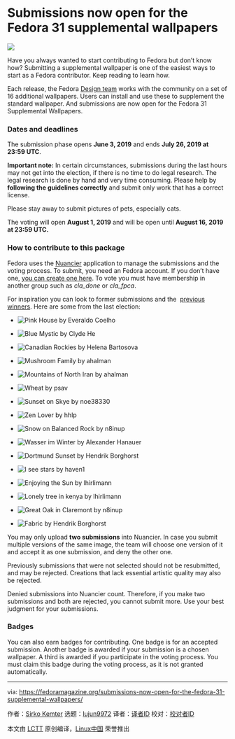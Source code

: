 [#]: collector: (lujun9972)
[#]: translator: ( )
[#]: reviewer: ( )
[#]: publisher: ( )
[#]: url: ( )
[#]: subject: (Submissions now open for the Fedora 31 supplemental wallpapers)
[#]: via: (https://fedoramagazine.org/submissions-now-open-for-the-fedora-31-supplemental-wallpapers/)
[#]: author: (Sirko Kemter https://fedoramagazine.org/author/gnokii/)

Submissions now open for the Fedora 31 supplemental wallpapers
======

![][1]

Have you always wanted to start contributing to Fedora but don’t know how? Submitting a supplemental wallpaper is one of the easiest ways to start as a Fedora contributor. Keep reading to learn how.

Each release, the Fedora [Design team][2] works with the community on a set of 16 additional wallpapers. Users can install and use these to supplement the standard wallpaper. And submissions are now open for the Fedora 31 Supplemental Wallpapers.

### Dates and deadlines

The submission phase opens **June 3, 2019** and ends **July 26, 2019 at 23:59 UTC**.

**Important note:** In certain circumstances, submissions during the last hours may not get into the election, if there is no time to do legal research. The legal research is done by hand and very time consuming. Please help by **following the guidelines correctly** and submit only work that has a correct license.

Please stay away to submit pictures of pets, especially cats.

The voting will open **August 1, 2019** and will be open until **August 16, 2019 at 23:59 UTC.**

### How to contribute to this package

Fedora uses the [Nuancier][3] application to manage the submissions and the voting process. To submit, you need an Fedora account. If you don’t have one, [you can create one here][4]. To vote you must have membership in another group such as _cla_done_ or _cla_fpca_.

For inspiration you can look to former submissions and the  [previous winners][5]. Here are some from the last election:

  * ![Pink House by Everaldo Coelho][6]

  * ![Blue Mystic by Clyde He][7]

  * ![Canadian Rockies by Helena Bartosova][8]

  * ![Mushroom Family by ahalman][9]

  * ![Mountains of North Iran by ahalman][10]

  * ![Wheat by psav][11]

  * ![Sunset on Skye by noe38330][12]

  * ![Zen Lover by hhlp][13]

  * ![Snow on Balanced Rock by n8inup][14]

  * ![Wasser im Winter by Alexander Hanauer][15]

  * ![Dortmund Sunset by Hendrik Borghorst][16]

  * ![I see stars by haven1][17]

  * ![Enjoying the Sun by lhirlimann][18]

  * ![Lonely tree in kenya by lhirlimann][19]

  * ![Great Oak in Claremont by n8inup][20]

  * ![Fabric by Hendrik Borghorst][21]




You may only upload **two submissions** into Nuancier. In case you submit multiple versions of the same image, the team will choose one version of it and accept it as one submission, and deny the other one.

Previously submissions that were not selected should not be resubmitted, and may be rejected. Creations that lack essential artistic quality may also be rejected.

Denied submissions into Nuancier count. Therefore, if you make two submissions and both are rejected, you cannot submit more. Use your best judgment for your submissions.

### Badges

You can also earn badges for contributing. One badge is for an accepted submission. Another badge is awarded if your submission is a chosen wallpaper. A third is awarded if you participate in the voting process. You must claim this badge during the voting process, as it is not granted automatically.

--------------------------------------------------------------------------------

via: https://fedoramagazine.org/submissions-now-open-for-the-fedora-31-supplemental-wallpapers/

作者：[Sirko Kemter][a]
选题：[lujun9972][b]
译者：[译者ID](https://github.com/译者ID)
校对：[校对者ID](https://github.com/校对者ID)

本文由 [LCTT](https://github.com/LCTT/TranslateProject) 原创编译，[Linux中国](https://linux.cn/) 荣誉推出

[a]: https://fedoramagazine.org/author/gnokii/
[b]: https://github.com/lujun9972
[1]: https://fedoramagazine.org/wp-content/uploads/2019/05/wallpapers-816x345.jpg
[2]: https://fedoraproject.org/wiki/Design
[3]: https://apps.fedoraproject.org/nuancier/
[4]: https://admin.fedoraproject.org/accounts
[5]: https://apps.fedoraproject.org/nuancier/results/
[6]: https://fedoramagazine.org/wp-content/uploads/2019/02/gnokii-everaldo-coelho-486015-unsplash-1024x576.jpg
[7]: https://fedoramagazine.org/wp-content/uploads/2019/02/gnokii-clyde-he-1238580-unsplash-1024x576.jpg
[8]: https://fedoramagazine.org/wp-content/uploads/2019/02/eischmann-DSCF7078jit-1024x576.jpg
[9]: https://fedoramagazine.org/wp-content/uploads/2019/02/ahalman-MushroomsJapan-1024x576.jpg
[10]: https://fedoramagazine.org/wp-content/uploads/2019/02/ahalman-IranMountains-1024x576.jpg
[11]: https://fedoramagazine.org/wp-content/uploads/2019/02/psav-IMG_1366-1024x683.jpg
[12]: https://fedoramagazine.org/wp-content/uploads/2019/02/noe38330-img_0001-1024x576.jpg
[13]: https://fedoramagazine.org/wp-content/uploads/2019/02/hhlp-zen-1024x576.jpg
[14]: https://fedoramagazine.org/wp-content/uploads/2019/02/n8inup-IMG-3493-1024x536.jpg
[15]: https://fedoramagazine.org/wp-content/uploads/2019/02/alexh83-_ALX1588-1024x576.jpg
[16]: https://fedoramagazine.org/wp-content/uploads/2019/02/djselbeck-_DSC8874_compressed-1024x685.jpg
[17]: https://fedoramagazine.org/wp-content/uploads/2019/02/haven1-i_see_stars-01-1024x768.png
[18]: https://fedoramagazine.org/wp-content/uploads/2019/02/lhirlimann-4872199920-1024x683.jpg
[19]: https://fedoramagazine.org/wp-content/uploads/2019/02/lhirlimann-4760067280-1024x683.jpg
[20]: https://fedoramagazine.org/wp-content/uploads/2019/02/n8inup-IMG-0032-1024x686.jpg
[21]: https://fedoramagazine.org/wp-content/uploads/2019/02/mattandersen-Fabric-1024x576.jpg
